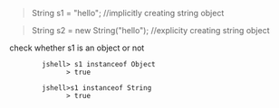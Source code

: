 > String s1 = "hello"; //implicitly creating string object

> String s2 = new String("hello");  //explicity creating string object

check whether s1 is an object or not

            jshell> s1 instanceof Object
                  > true

            jshell>s1 instanceof String
                  > true

      

